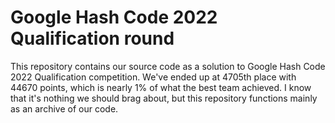 # Google Hash Code 2022 Qualification round
This repository contains our source code as a solution to Google Hash Code 2022 Qualification competition. We've ended up at 4705th place with 44670 points, which is nearly 1% of what the best team achieved. I know that it's nothing we should brag about, but this repository functions mainly as an archive of our code.
